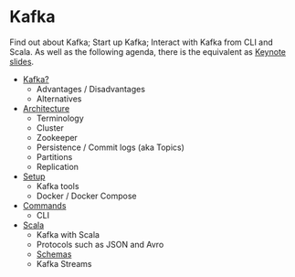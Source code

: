 # Kafka

Find out about Kafka; Start up Kafka; Interact with Kafka from CLI and Scala.
As well as the following agenda, there is the equivalent as [Keynote slides](docs/presentation.key).

- [Kafka?](docs/about.md)
  - Advantages / Disadvantages
  - Alternatives
- [Architecture](docs/architecture.md)
  - Terminology
  - Cluster
  - Zookeeper
  - Persistence / Commit logs (aka Topics)
  - Partitions
  - Replication
- [Setup](docs/setup.md)
  - Kafka tools
  - Docker / Docker Compose
- [Commands](docs/commands.md)
  - CLI
- [Scala](docs/scala.md)
  - Kafka with Scala
  - Protocols such as JSON and Avro
  - [Schemas](docs/schemas.md)
  - Kafka Streams